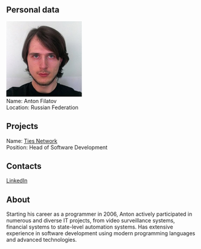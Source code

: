 ## Personal data
![anton filatov photo](photo/anton_filatov.jpg)  
Name:   Anton Filatov  
Location: Russian Federation      
## Projects 
Name: [Ties Network](../projects/ties_network.md)  
Position: Head of Software Development     
## Contacts
[LinkedIn](https://www.linkedin.com/in/antonfilatov/)     
## About
Starting his career as a programmer in 2006, Anton actively participated in numerous and diverse IT projects, from video surveillance systems, financial systems to state-level automation systems. Has extensive experience in software development using modern programming languages and advanced technologies.
